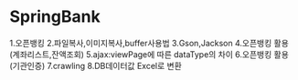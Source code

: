# SpringBank
1.오픈뱅킹
2.파일복사,이미지복사,buffer사용법
3.Gson,Jackson
4.오픈뱅킹 활용(계좌리스트,잔액조회)
5.ajax:viewPage에 따른 dataType의 차이
6.오픈뱅킹 활용(기관인증)
7.crawling
8.DB데이터값 Excel로 변환
